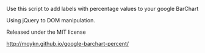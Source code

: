 Use this script to add labels with percentage values to your google BarChart

Using jQuery to DOM manipulation.

Released under the MIT license 

http://moykn.github.io/google-barchart-percent/
